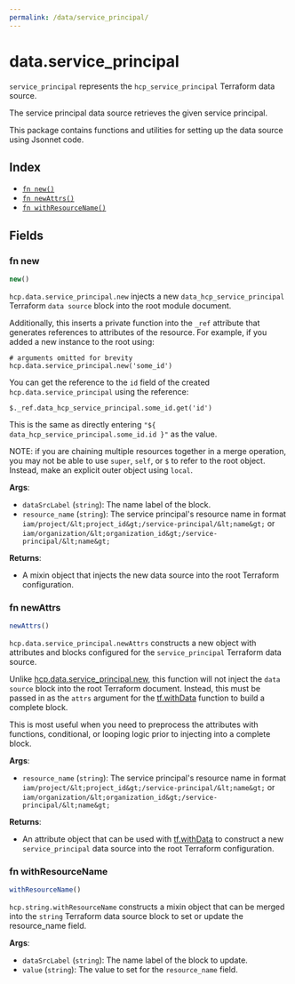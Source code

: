 ```yaml
---
permalink: /data/service_principal/
---
```


# data.service_principal

`service_principal` represents the `hcp_service_principal` Terraform data source.

The service principal data source retrieves the given service principal.

This package contains functions and utilities for setting up the data source using Jsonnet code.


## Index

* [`fn new()`](#fn-new)
* [`fn newAttrs()`](#fn-newattrs)
* [`fn withResourceName()`](#fn-withresourcename)

## Fields

### fn new

```ts
new()
```


`hcp.data.service_principal.new` injects a new `data_hcp_service_principal` Terraform `data source`
block into the root module document.

Additionally, this inserts a private function into the `_ref` attribute that generates references to attributes of the
resource. For example, if you added a new instance to the root using:

    # arguments omitted for brevity
    hcp.data.service_principal.new('some_id')

You can get the reference to the `id` field of the created `hcp.data.service_principal` using the reference:

    $._ref.data_hcp_service_principal.some_id.get('id')

This is the same as directly entering `"${ data_hcp_service_principal.some_id.id }"` as the value.

NOTE: if you are chaining multiple resources together in a merge operation, you may not be able to use `super`, `self`,
or `$` to refer to the root object. Instead, make an explicit outer object using `local`.

**Args**:
  - `dataSrcLabel` (`string`): The name label of the block.
  - `resource_name` (`string`): The service principal&#39;s resource name in format `iam/project/&lt;project_id&gt;/service-principal/&lt;name&gt;` or `iam/organization/&lt;organization_id&gt;/service-principal/&lt;name&gt;`

**Returns**:
- A mixin object that injects the new data source into the root Terraform configuration.


### fn newAttrs

```ts
newAttrs()
```


`hcp.data.service_principal.newAttrs` constructs a new object with attributes and blocks configured for the `service_principal`
Terraform data source.

Unlike [hcp.data.service_principal.new](#fn-new), this function will not inject the `data source`
block into the root Terraform document. Instead, this must be passed in as the `attrs` argument for the
[tf.withData](https://github.com/tf-libsonnet/core/tree/main/docs#fn-withdata) function to build a complete block.

This is most useful when you need to preprocess the attributes with functions, conditional, or looping logic prior to
injecting into a complete block.

**Args**:
  - `resource_name` (`string`): The service principal&#39;s resource name in format `iam/project/&lt;project_id&gt;/service-principal/&lt;name&gt;` or `iam/organization/&lt;organization_id&gt;/service-principal/&lt;name&gt;`

**Returns**:
  - An attribute object that can be used with [tf.withData](https://github.com/tf-libsonnet/core/tree/main/docs#fn-withdata) to construct a new `service_principal` data source into the root Terraform configuration.


### fn withResourceName

```ts
withResourceName()
```

`hcp.string.withResourceName` constructs a mixin object that can be merged into the `string`
Terraform data source block to set or update the resource_name field.



**Args**:
  - `dataSrcLabel` (`string`): The name label of the block to update.
  - `value` (`string`): The value to set for the `resource_name` field.
